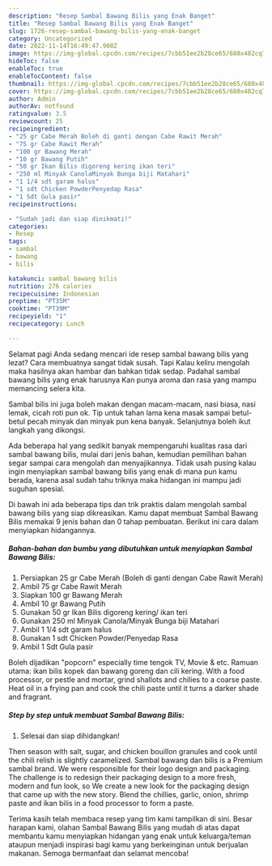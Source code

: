```yaml
---
description: "Resep Sambal Bawang Bilis yang Enak Banget"
title: "Resep Sambal Bawang Bilis yang Enak Banget"
slug: 1726-resep-sambal-bawang-bilis-yang-enak-banget
category: Uncategorized
date: 2022-11-14T16:49:47.908Z
image: https://img-global.cpcdn.com/recipes/7cbb51ee2b28ce65/680x482cq70/sambal-bawang-bilis-foto-resep-utama.jpg
hideToc: false
enableToc: true
enableTocContent: false
thumbnail: https://img-global.cpcdn.com/recipes/7cbb51ee2b28ce65/680x482cq70/sambal-bawang-bilis-foto-resep-utama.jpg
cover: https://img-global.cpcdn.com/recipes/7cbb51ee2b28ce65/680x482cq70/sambal-bawang-bilis-foto-resep-utama.jpg
author: Admin
authorAv: notfound
ratingvalue: 3.5
reviewcount: 25
recipeingredient:
- "25 gr Cabe Merah Boleh di ganti dengan Cabe Rawit Merah"
- "75 gr Cabe Rawit Merah"
- "100 gr Bawang Merah"
- "10 gr Bawang Putih"
- "50 gr Ikan Bilis digoreng kering ikan teri"
- "250 ml Minyak CanolaMinyak Bunga biji Matahari"
- "1 1/4 sdt garam halus"
- "1 sdt Chicken PowderPenyedap Rasa"
- "1 Sdt Gula pasir"
recipeinstructions:

- "Sudah jadi dan siap dinikmati!"
categories:
- Resep
tags:
- sambal
- bawang
- bilis

katakunci: sambal bawang bilis 
nutrition: 276 calories
recipecuisine: Indonesian
preptime: "PT35M"
cooktime: "PT39M"
recipeyield: "1"
recipecategory: Lunch

---
```



Selamat pagi Anda sedang mencari ide resep sambal bawang bilis yang lezat? Cara membuatnya sangat tidak susah. Tapi Kalau keliru mengolah maka hasilnya akan hambar dan bahkan tidak sedap. Padahal sambal bawang bilis yang enak harusnya Kan punya aroma dan rasa yang mampu memancing selera kita.


Sambal bilis ini juga boleh makan dengan macam-macam, nasi biasa, nasi lemak, cicah roti pun ok. Tip untuk tahan lama kena masak sampai betul-betul pecah minyak dan minyak pun kena banyak. Selanjutnya boleh ikut langkah yang dikongsi.

Ada beberapa hal yang sedikit banyak mempengaruhi kualitas rasa dari sambal bawang bilis, mulai dari jenis bahan, kemudian pemilihan bahan segar sampai cara mengolah dan menyajikannya. Tidak usah pusing kalau ingin menyiapkan sambal bawang bilis yang enak di mana pun kamu berada, karena asal sudah tahu triknya maka hidangan ini mampu jadi suguhan spesial.


Di bawah ini ada beberapa tips dan trik praktis dalam mengolah sambal bawang bilis yang siap dikreasikan. Kamu dapat membuat Sambal Bawang Bilis memakai 9 jenis bahan dan 0 tahap pembuatan. Berikut ini cara dalam menyiapkan hidangannya.

<!--inarticleads1-->

##### Bahan-bahan dan bumbu yang dibutuhkan untuk menyiapkan Sambal Bawang Bilis:

1. Persiapkan 25 gr Cabe Merah (Boleh di ganti dengan Cabe Rawit Merah)
1. Ambil 75 gr Cabe Rawit Merah
1. Siapkan 100 gr Bawang Merah
1. Ambil 10 gr Bawang Putih
1. Gunakan 50 gr Ikan Bilis digoreng kering/ ikan teri
1. Gunakan 250 ml Minyak Canola/Minyak Bunga biji Matahari
1. Ambil 1 1/4 sdt garam halus
1. Gunakan 1 sdt Chicken Powder/Penyedap Rasa
1. Ambil 1 Sdt Gula pasir


Boleh dijadikan &#34;popcorn&#34; especially time tengok TV, Movie &amp; etc. Ramuan utama: ikan bilis kopek dan bawang goreng dan cili kering. With a food processor, or pestle and mortar, grind shallots and chilies to a coarse paste. Heat oil in a frying pan and cook the chili paste until it turns a darker shade and fragrant. 

<!--inarticleads2-->

##### Step by step untuk membuat Sambal Bawang Bilis:


1. Selesai dan siap dihidangkan!

Then season with salt, sugar, and chicken bouillon granules and cook until the chili relish is slightly caramelized. Sambal bawang dan bilis is a Premium sambal brand. We were responsible for their logo design and packaging. The challenge is to redesign their packaging design to a more fresh, modern and fun look, so We create a new look for the packaging design that came up with the new story. Blend the chillies, garlic, onion, shrimp paste and ikan bilis in a food processor to form a paste. 

Terima kasih telah membaca resep yang tim kami tampilkan di sini. Besar harapan kami, olahan Sambal Bawang Bilis yang mudah di atas dapat membantu kamu menyiapkan hidangan yang enak untuk keluarga/teman ataupun menjadi inspirasi bagi kamu yang berkeinginan untuk berjualan makanan. Semoga bermanfaat dan selamat mencoba!
